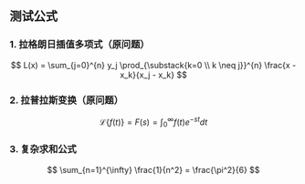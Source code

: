 ## 测试公式

### 1. 拉格朗日插值多项式（原问题）
$$
L(x) = \sum_{j=0}^{n} y_j \prod_{\substack{k=0 \\ k \neq j}}^{n} \frac{x - x_k}{x_j - x_k}
$$

### 2. 拉普拉斯变换（原问题）
$$
\mathcal{L}\{f(t)\} = F(s) = \int_0^{\infty} f(t) e^{-st} dt
$$

### 3. 复杂求和公式
$$
\sum_{n=1}^{\infty} \frac{1}{n^2} = \frac{\pi^2}{6}
$$

